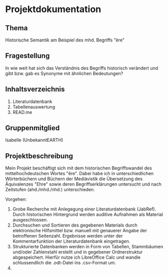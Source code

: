 # Projektdokumentation 

## Thema
Historische Semantik am Beispiel des mhd. Begriffs "êre"

## Fragestellung
In wie weit hat sich das Verständnis des Begriffs historisch verändert und gibt bzw. gab es Synonyme mit ähnlichen Bedeutungen?

## Inhaltsverzeichnis 
1.  Literaturdatenbank 
2.  Tabellenauswertung 
3.  READ.me

## Gruppenmitglied
Isabelle (UnbekanntEARTH)

## Projektbeschreibung

Mein Projekt beschäftigt sich mit dem historischen Begriffswandel des mittelhochdeutschen Wortes "êre".
Dabei habe ich in unterschiedlichen Wörterbüchern und Büchern der Mediävistik die Übersetzung des Äquivalenzes "Ehre" sowie deren Begriffserklärungen untersucht und nach Zeitstufen (ahd./mhd./nhd.) unterschieden.

Vorgehen:
1. Grobe Recherche mit Anlegegung einer Literaturdatenbank (JabRef). Durch historischen Hintergrund werden auditive Aufnahmen als Material ausgeschlossen.
2. Durchsuchen und Sortieren des gegebenen Materials durch elektronische Hilfsmittel bzw. manuell mit genauerer Angabe der betroffenen Seitenzahl. Ergebnisse werden unter der Kommentarfunktion der Literaturdatenbank eingetragen.
3. Strukturierte Datenbanken werden in Form von Tabellen, Stammbäumen und/oder Zahlenstahl erstellt und in gegebener Ordnerstruktur abgespeichert. Hierfür nutze ich LibreOffice Calc und wandle schlussendlich die .odt-Datei ins .csv-Format um.
4. 
